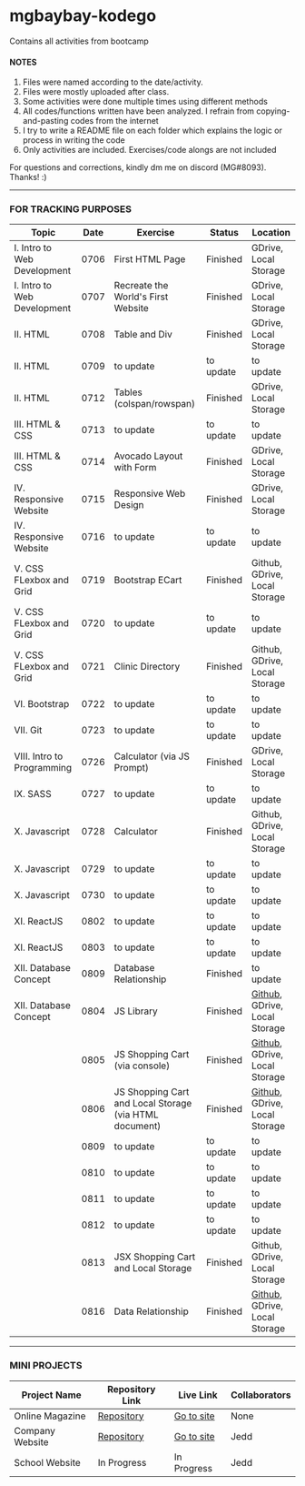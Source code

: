 # mgbaybay-kodego
Contains all activities from bootcamp

#### NOTES
1. Files were named according to the date/activity.
2. Files were mostly uploaded after class.
3. Some activities were done multiple times using different methods
4. All codes/functions written have been analyzed. I refrain from copying-and-pasting codes from the internet
5. I try to write a README file on each folder which explains the logic or process in writing the code
6. Only activities are included. Exercises/code alongs are not included

For questions and corrections, kindly dm me on discord (MG#8093). Thanks! :)

********************************************************

### FOR TRACKING PURPOSES

|Topic | Date |   Exercise   | Status | Location |  
|------|------|----------------|--------|-----------|
| I. Intro to Web Development| 0706 | First HTML Page | Finished | GDrive, Local Storage | 
| I. Intro to Web Development | 0707 | Recreate the World's First Website | Finished | GDrive, Local Storage | 
|II. HTML | 0708 | Table and Div  | Finished | GDrive, Local Storage | 
|II. HTML | 0709 | to update | to update | to update | 
|II. HTML | 0712 | Tables (colspan/rowspan) | Finished | GDrive, Local Storage | 
|III. HTML  & CSS| 0713 |  to update | to update | to update |
|III. HTML  & CSS| 0714 | Avocado Layout with Form | Finished | GDrive, Local Storage | 
|IV. Responsive Website|0715 | Responsive Web Design | Finished | GDrive, Local Storage |
|IV. Responsive Website| 0716 |  to update | to update | to update |
|V. CSS FLexbox and Grid| 0719 | Bootstrap ECart | Finished | Github, GDrive, Local Storage |
|V. CSS FLexbox and Grid| 0720 |  to update | to update | to update | 
|V. CSS FLexbox and Grid| 0721 | Clinic Directory | Finished | Github, GDrive, Local Storage |
|VI. Bootstrap| 0722 |  to update | to update | to update |
|VII. Git| 0723 |  to update | to update | to update |
|VIII. Intro to Programming| 0726 | Calculator (via JS Prompt) | Finished | GDrive, Local Storage |
|IX. SASS| 0727 |  to update | to update | to update |
|X. Javascript| 0728 | Calculator | Finished | Github, GDrive, Local Storage |
|X. Javascript| 0729 |  to update | to update | to update |
|X. Javascript| 0730 |  to update | to update | to update |
|XI. ReactJS| 0802 |  to update | to update | to update |
|XI. ReactJS| 0803 |  to update | to update | to update |
|XII. Database Concept| 0809 |  Database Relationship | Finished | to update |
|XII. Database Concept| 0804 | JS Library | Finished | [Github](https://github.com/mgbaybay/mgbaybay-kodego/tree/main/0804), GDrive, Local Storage |
|| 0805 | JS Shopping Cart (via console) | Finished | [Github](https://github.com/mgbaybay/mgbaybay-kodego/tree/main/0805), GDrive, Local Storage |
|| 0806 | JS Shopping Cart and Local Storage (via HTML document) | Finished | [Github](https://github.com/mgbaybay/mgbaybay-kodego/tree/main/0806), GDrive, Local Storage |
|| 0809 |  to update | to update | to update |
|| 0810 |  to update | to update | to update |
|| 0811 |  to update | to update | to update |
|| 0812 |  to update | to update | to update |
|| 0813 | JSX Shopping Cart and Local Storage | Finished | Github, GDrive, Local Storage | 
|| 0816 | Data Relationship | Finished | [Github](https://github.com/mgbaybay/mgbaybay-kodego/tree/main/0816), GDrive, Local Storage | 


********************************************************
### MINI PROJECTS

| Project Name |    Repository Link    | Live Link | Collaborators 
|--------------|----------------|--------|--------|
| Online Magazine | [Repository](https://github.com/mgbaybay/online_magazine) | [Go to site](https://mgbaybay.github.io/online-magazine/) | None
| Company Website | [Repository](https://github.com/mgbaybay/J-M-Technologies) | [Go to site](https://mgbaybay.github.io/J-M-Technologies/) | Jedd
| School Website | In Progress  | In Progress | Jedd
